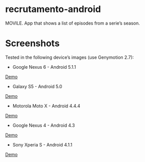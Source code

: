 # recrutamento-android
MOVILE. App that shows a list of episodes from a serie’s season.

Screenshots
========

Tested in the following device’s images (use Genymotion 2.7):

* Google Nexus 6 - Android 5.1.1

[Demo](screenshots/Google-Nexus-6-5_1_0.gif)

* Galaxy S5 - Android 5.0

[Demo](screenshots/Samsung-Galaxy-S6-5_0.gif)

* Motorola Moto X - Android 4.4.4

[Demo](screenshots/Motorola-Moto-X-4_4_4.gif)

* Google Nexus 4 - Android 4.3

[Demo](screenshots/Google-Nexus-4_-4_3.gif)

* Sony Xperia S - Android 4.1.1

[Demo](screenshots/Sony-Xperis-S-4_1_1.gif)